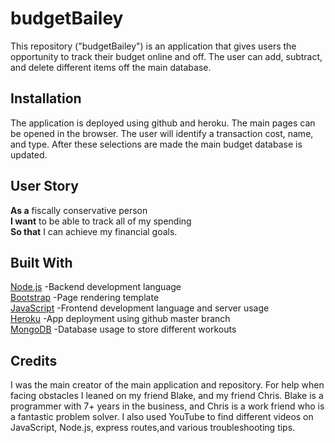 # budgetBailey
This repository ("budgetBailey") is an application that gives users the opportunity to track their budget online and off. The user can add, subtract, and delete different items off the main database. 


## Installation

The application is deployed using github and heroku. The main pages can be opened in the browser. The user will identify a transaction cost, name, and type. After these selections are made the main budget database is updated. 

## User Story
**As a** fiscally conservative person\
**I want** to be able to track all of my spending\
**So that** I can achieve my financial goals. 

## Built With
[Node.js](https://nodejs.org/en/docs/) -Backend development language\
[Bootstrap](https://getbootstrap.com/docs/4.1/getting-started/introduction/) -Page rendering template\
[JavaScript](https://developer.mozilla.org/en-US/docs/Web/JavaScript) -Frontend development language and server usage\
[Heroku](https://devcenter.heroku.com/categories/reference) -App deployment using github master branch\
[MongoDB](https://docs.mongodb.com/) -Database usage to store different workouts

## Credits

I was the main creator of the main application and repository. For help when facing obstacles I leaned on my friend Blake, and my friend Chris. Blake is a programmer with 7+ years in the business, and Chris is a work friend who is a fantastic problem solver. I also used YouTube to find different videos on JavaScript, Node.js, express routes,and various troubleshooting tips. 

